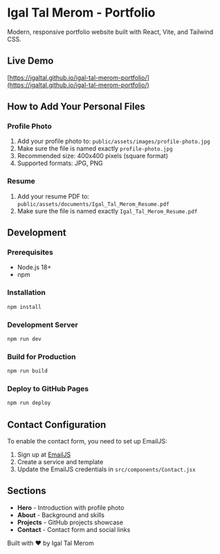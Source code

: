 # Igal Tal Merom - Portfolio

Modern, responsive portfolio website built with React, Vite, and Tailwind CSS.

## Live Demo
[https://igaltal.github.io/igal-tal-merom-portfolio/](https://igaltal.github.io/igal-tal-merom-portfolio/)

## How to Add Your Personal Files

### Profile Photo
1. Add your profile photo to: `public/assets/images/profile-photo.jpg`
2. Make sure the file is named exactly `profile-photo.jpg`
3. Recommended size: 400x400 pixels (square format)
4. Supported formats: JPG, PNG

### Resume
1. Add your resume PDF to: `public/assets/documents/Igal_Tal_Merom_Resume.pdf`
2. Make sure the file is named exactly `Igal_Tal_Merom_Resume.pdf`

## Development

### Prerequisites
- Node.js 18+ 
- npm

### Installation
```bash
npm install
```

### Development Server
```bash
npm run dev
```

### Build for Production
```bash
npm run build
```

### Deploy to GitHub Pages
```bash
npm run deploy
```

## Contact Configuration
To enable the contact form, you need to set up EmailJS:
1. Sign up at [EmailJS](https://www.emailjs.com/)
2. Create a service and template
3. Update the EmailJS credentials in `src/components/Contact.jsx`



## Sections
- **Hero** - Introduction with profile photo
- **About** - Background and skills
- **Projects** - GitHub projects showcase
- **Contact** - Contact form and social links

Built with ❤️ by Igal Tal Merom